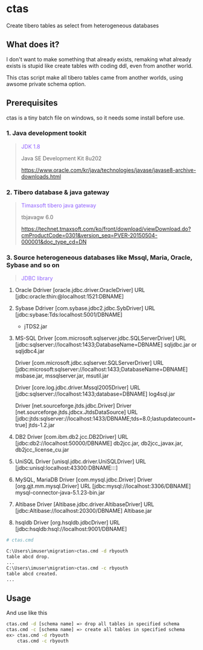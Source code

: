 # ctas
Create tibero tables as select from heterogeneous databases

## What does it?
I don't want to make something that already exists, remaking what already exists is stupid like create tables with coding ddl, even from another world.

This ctas script make all tibero tables came from another worlds, using awsome private schema option.

## Prerequisites
ctas is a tiny batch file on windows, so it needs some install before use.

### 1. Java development tookit
> <span style='color: #9061ff'> JDK 1.8 </spqn>
>
> Java SE Development Kit 8u202
>
> https://www.oracle.com/kr/java/technologies/javase/javase8-archive-downloads.html
>
### 2. Tibero database & java gateway
>
> <span style='color: #9061ff'> Timaxsoft tibero java gateway </spqn>
>
> tbjavagw 6.0
>
> https://technet.tmaxsoft.com/ko/front/download/viewDownload.do?cmProductCode=0301&version_seq=PVER-20150504-000001&doc_type_cd=DN
### 3. Source heterogeneous databases like Mssql, Maria, Oracle, Sybase and so on
>
> <span style='color: #9061ff'> JDBC library </spqn>
>
1. Oracle
   Ddriver [oracle.jdbc.driver.OracleDriver]
   URL     [jdbc:oracle:thin:@localhost:1521:DBNAME]

2. Sybase
   Ddriver [com.sybase.jdbc2.jdbc.SybDriver]
   URL     [jdbc:sybase:Tds:localhost:5001/DBNAME]
   * jTDS2.jar

3. MS-SQL
   Driver [com.microsoft.sqlserver.jdbc.SQLServerDriver]
   URL   [jdbc:sqlserver://localhost:1433;DatabaseName=DBNAME]
   sqljdbc.jar or sqljdbc4.jar

   Driver [com.microsoft.jdbc.sqlserver.SQLServerDriver]
   URL   [jdbc:microsoft:sqlserver://localhost:1433;DatabaseName=DBNAME]
   msbase.jar, mssqlserver.jar, msutil.jar

   Driver [core.log.jdbc.driver.Mssql2005Driver]
   URL   [jdbc:sqlserver://localhost:1433;database=DBNAME]
   log4sql.jar

   Driver [net.sourceforge.jtds.jdbc.Driver]
   Driver [net.sourceforge.jtds.jdbcx.JtdsDataSource]
   URL   [jdbc:jtds:sqlserver://localhost:1433/DBNAME;tds=8.0;lastupdatecount=true]
   jtds-1.2.jar

4. DB2
   Driver [com.ibm.db2.jcc.DB2Driver]
   URL   [jdbc:db2://localhost:50000/DBNAME]
   db2jcc.jar, db2jcc_javax.jar, db2jcc_license_cu.jar

5. UniSQL
   Driver [unisql.jdbc.driver.UniSQLDriver]
   URL   [jdbc:unisql:localhost:43300:DBNAME:::]

6. MySQL, MariaDB
   Driver [com.mysql.jdbc.Driver]
   Driver [org.gjt.mm.mysql.Driver]
   URL   [jdbc:mysql://localhost:3306/DBNAME]
   mysql-connector-java-5.1.23-bin.jar

7. Altibase
   Driver [Altibase.jdbc.driver.AltibaseDriver]
   URL   [jdbc:Altibase://localhost:20300/DBNAME]
   Altibase.jar

8. hsqldb
   Driver [org.hsqldb.jdbcDriver]
   URL   [jdbc:hsqldb:hsql://localhost:9001/DBNAME]
>

```bash
# ctas.cmd 

C:\Users\imuser\migration>ctas.cmd -d rbyouth
table abcd drop.
...
C:\Users\imuser\migration>ctas.cmd -c rbyouth
table abcd created.
...
```
## Usage
And use like this
```bash
ctas.cmd -d [schema name] => drop all tables in specified schema
ctas.cmd -c [schema name] => create all tables in specified schema
ex> ctas.cmd -d rbyouth
    ctas.cmd -c rbyouth

